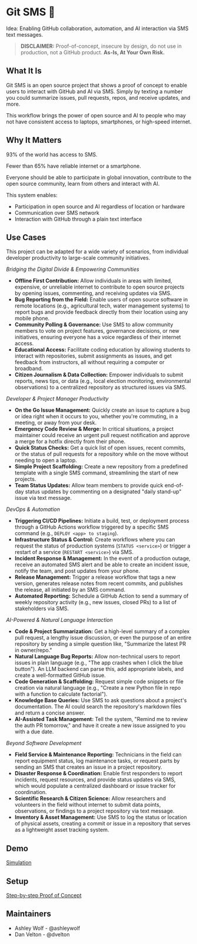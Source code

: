 # Git SMS 📲 

Idea: Enabling GitHub collaboration, automation, and AI interaction via SMS text messages.

> **DISCLAIMER:** Proof-of-concept, insecure by design, do not use in production, not a GitHub product. **As-Is, At Your Own Risk.**

## What It Is

Git SMS is an open source project that shows a proof of concept to enable users to interact with GitHub and AI via SMS. Simply by texting a number you could summarize issues, pull requests, repos, and receive updates, and more.

This workflow brings the power of open source and AI to people who may not have consistent access to laptops, smartphones, or high-speed internet.

## Why It Matters

93% of the world has access to SMS.

Fewer than 65% have reliable internet or a smartphone.

Everyone should be able to participate in global innovation, contribute to the open source community, learn from others and interact 
with AI.

This system enables:
* Participation in open source and AI regardless of location or hardware
* Communication over SMS network
* Interaction with GitHub through a plain text interface

## Use Cases

This project can be adapted for a wide variety of scenarios, from individual developer productivity to large-scale community initiatives.

*Bridging the Digital Divide & Empowering Communities*

- **Offline First Contribution:** Allow individuals in areas with limited, expensive, or unreliable internet to contribute to open source projects by opening issues, commenting, and receiving updates via SMS.
- **Bug Reporting from the Field:** Enable users of open source software in remote locations (e.g., agricultural tech, water management systems) to report bugs and provide feedback directly from their location using any mobile phone.
- **Community Polling & Governance:** Use SMS to allow community members to vote on project features, governance decisions, or new initiatives, ensuring everyone has a voice regardless of their internet access.
- **Educational Access:** Facilitate coding education by allowing students to interact with repositories, submit assignments as issues, and get feedback from instructors, all without requiring a computer or broadband.
- **Citizen Journalism & Data Collection:** Empower individuals to submit reports, news tips, or data (e.g., local election monitoring, environmental observations) to a centralized repository as structured issues via SMS.

*Developer & Project Manager Productivity*

- **On the Go Issue Management:** Quickly create an issue to capture a bug or idea right when it occurs to you, whether you're commuting, in a meeting, or away from your desk.
- **Emergency Code Review & Merge:** In critical situations, a project maintainer could receive an urgent pull request notification and approve a merge for a hotfix directly from their phone.
- **Quick Status Checks:** Get a quick list of open issues, recent commits, or the status of pull requests for a repository while on the move without needing to open a laptop.
- **Simple Project Scaffolding:** Create a new repository from a predefined template with a single SMS command, streamlining the start of new projects.
- **Team Status Updates:** Allow team members to provide quick end-of-day status updates by commenting on a designated "daily stand-up" issue via text message.

*DevOps & Automation*

- **Triggering CI/CD Pipelines:** Initiate a build, test, or deployment process through a GitHub Actions workflow triggered by a specific SMS command (e.g., `DEPLOY <app> to staging`).
- **Infrastructure Status & Control:** Create workflows where you can request the status of production systems (`STATUS <service>`) or trigger a restart of a service (`RESTART <service>`) via SMS.
- **Incident Response & Management:** In the event of a production outage, receive an automated SMS alert and be able to create an incident issue, notify the team, and post updates from your phone.
- **Release Management:** Trigger a release workflow that tags a new version, generates release notes from recent commits, and publishes the release, all initiated by an SMS command.
- **Automated Reporting:** Schedule a GitHub Action to send a summary of weekly repository activity (e.g., new issues, closed PRs) to a list of stakeholders via SMS.

*AI-Powered & Natural Language Interaction*

- **Code & Project Summarization:** Get a high-level summary of a complex pull request, a lengthy issue discussion, or even the purpose of an entire repository by sending a simple question like, "Summarize the latest PR in owner/repo."
- **Natural Language Bug Reports:** Allow non-technical users to report issues in plain language (e.g., "The app crashes when I click the blue button"). An LLM backend can parse this, add appropriate labels, and create a well-formatted GitHub issue.
- **Code Generation & Scaffolding:** Request simple code snippets or file creation via natural language (e.g., "Create a new Python file in repo with a function to calculate factorial").
- **Knowledge Base Queries:** Use SMS to ask questions about a project's documentation. The AI could search the repository's markdown files and return a concise answer.
- **AI-Assisted Task Management:** Tell the system, "Remind me to review the auth PR tomorrow," and have it create a new issue assigned to you with a due date.

*Beyond Software Development*

- **Field Service & Maintenance Reporting:** Technicians in the field can report equipment status, log maintenance tasks, or request parts by sending an SMS that creates an issue in a project repository.
- **Disaster Response & Coordination:** Enable first responders to report incidents, request resources, and provide status updates via SMS, which would populate a centralized dashboard or issue tracker for coordination.
- **Scientific Research & Citizen Science:** Allow researchers and volunteers in the field without internet to submit data points, observations, or findings to a project repository via text message.
- **Inventory & Asset Management:** Use SMS to log the status or location of physical assets, creating a commit or issue in a repository that serves as a lightweight asset tracking system.

## Demo 

[Simulation](https://gh.io/git-sms-simulation)

## Setup

[Step-by-step Proof of Concept](https://github.com/github/git-sms/blob/main/SETUP.md)

## Maintainers

* Ashley Wolf - @ashleywolf
* Dan Velton - @dvelton
